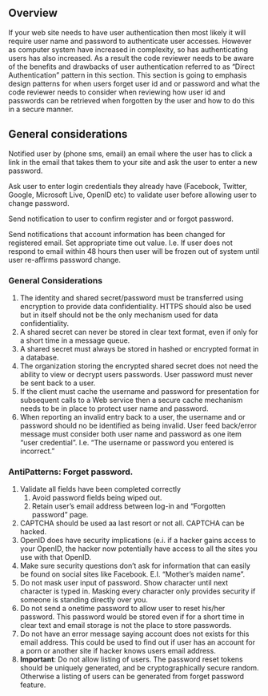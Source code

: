 ## Overview

If your web site needs to have user authentication then most likely it
will require user name and password to authenticate user accesses.
However as computer system have increased in complexity, so has
authenticating users has also increased. As a result the code reviewer
needs to be aware of the benefits and drawbacks of user authentication
referred to as “Direct Authentication” pattern in this section. This
section is going to emphasis design patterns for when users forget user
id and or password and what the code reviewer needs to consider when
reviewing how user id and passwords can be retrieved when forgotten by
the user and how to do this in a secure manner.

## General considerations

Notified user by (phone sms, email) an email where the user has to click
a link in the email that takes them to your site and ask the user to
enter a new password.

Ask user to enter login credentials they already have (Facebook,
Twitter, Google, Microsoft Live, OpenID etc) to validate user before
allowing user to change password.

Send notification to user to confirm register and or forgot password.

Send notifications that account information has been changed for
registered email. Set appropriate time out value. I.e. If user does not
respond to email within 48 hours then user will be frozen out of system
until user re-affirms password change.

### General Considerations

1.  The identity and shared secret/password must be transferred using
    encryption to provide data confidentiality. HTTPS should also be
    used but in itself should not be the only mechanism used for data
    confidentiality.
2.  A shared secret can never be stored in clear text format, even if
    only for a short time in a message queue.
3.  A shared secret must always be stored in hashed or encrypted format
    in a database.
4.  The organization storing the encrypted shared secret does not need
    the ability to view or decrypt users passwords. User password must
    never be sent back to a user.
5.  If the client must cache the username and password for presentation
    for subsequent calls to a Web service then a secure cache mechanism
    needs to be in place to protect user name and password.
6.  When reporting an invalid entry back to a user, the username and or
    password should no be identified as being invalid. User feed
    back/error message must consider both user name and password as one
    item “user credential”. I.e. “The username or password you entered
    is incorrect.”

### AntiPatterns: Forget password.

1.  Validate all fields have been completed correctly
    1.  Avoid password fields being wiped out.
    2.  Retain user’s email address between log-in and “Forgotten
        password” page.
2.  CAPTCHA should be used aa last resort or not all. CAPTCHA can be
    hacked.
3.  OpenID does have security implications (e.i. if a hacker gains
    access to your OpenID, the hacker now potentially have access to all
    the sites you use with that OpenID.
4.  Make sure security questions don’t ask for information that can
    easily be found on social sites like Facebook. E.I. “Mother’s maiden
    name”.
5.  Do not mask user input of password. Show character until next
    character is typed in. Masking every character only provides
    security if someone is standing directly over you.
6.  Do not send a onetime password to allow user to reset his/her
    password. This password would be stored even if for a short time in
    clear text and email storage is not the place to store passwords.
7.  Do not have an error message saying account does not exists for this
    email address. This could be used to find out if user has an account
    for a porn or another site if hacker knows users email address.
8.  **Important**: Do not allow listing of users. The password reset
    tokens should be uniquely generated, and be cryptographically secure
    random. Otherwise a listing of users can be generated from forget
    password feature.
